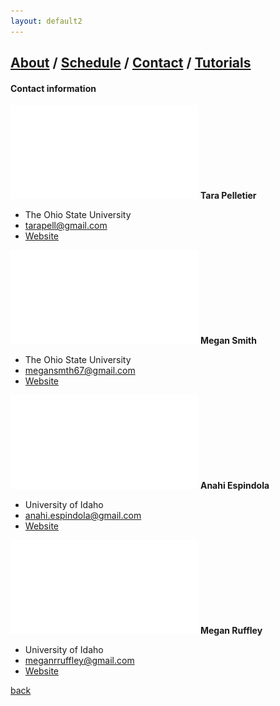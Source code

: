 ```yaml
---
layout: default2
---
```

## [About](index.md) / [Schedule](./Schedule.html) / [Contact](./Contact.html) / [Tutorials](./Tutorials.html)

#### Contact information

![Tara](./assets/img/Tara.pdf)
**Tara Pelletier**
- The Ohio State University
- tarapell@gmail.com
- [Website](https://sites.google.com/site/taraapelletier/)

![Megan1](./assets/img/Megan1.pdf)
**Megan Smith**
- The Ohio State University
- megansmth67@gmail.com
- [Website](https://carstenslab.osu.edu/people.html)

![Anahi](./assets/img/Anahi.pdf)
**Anahi Espindola**
- University of Idaho
- anahi.espindola@gmail.com
- [Website](http://anahiespindola.github.io/about-me.html)


![Megan0](./assets/img/Megan0.pdf)
**Megan Ruffley**
- University of Idaho
- meganrruffley@gmail.com
- [Website](https://meganruffley.weebly.com)

[back](./)
